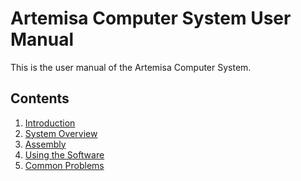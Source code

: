 # Artemisa Computer System User Manual

This is the user manual of the Artemisa Computer System.

## Contents

1) [Introduction](010-introduction.md)
2) [System Overview](020-system-overview.md)
3) [Assembly](030-assembly.md)
4) [Using the Software](040-software.md)
5) [Common Problems](050-common-problems.md)
